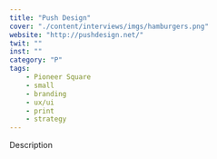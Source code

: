 ```yaml
---
title: "Push Design"
cover: "./content/interviews/imgs/hamburgers.png"
website: "http://pushdesign.net/"
twit: ""
inst: ""
category: "P"
tags:
    - Pioneer Square
    - small
    - branding
    - ux/ui
    - print
    - strategy
---
```


Description
